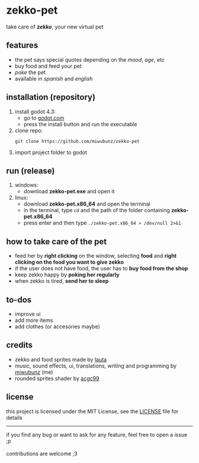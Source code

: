 # zekko-pet
take care of ***zekko***, your new virtual pet

## features
- the pet says special quotes depending on the *mood*, *age*, etc
- buy food and feed your pet
- *poke* the pet
- available in *spanish* and *english*

## installation (repository)
1. install godot 4.3:
   - go to [godot.com](https://godotengine.org/)
   - press the install button and run the executable
2. clone repo:
   ```
   git clone https://github.com/miwubunz/zekko-pet
4. import project folder to godot

## run (release)
1. windows:
   - download **zekko-pet.exe** and open it
2. linux:
   - download **zekko-pet.x86_64** and open the terminal
   - in the terminal, type ```cd``` and the path of the folder containing **zekko-pet.x86_64**
   - press enter and then type ```./zekko-pet.x86_64 > /dev/null 2>&1```

## how to take care of the pet
- feed her by **right clicking** on the window, selecting **food** and **right clicking on the food you want to give zekko**
- if the user does not have food, the user has to **buy food from the shop**
- keep zekko happy by **poking her regularly**
- when zekko is tired, **send her to sleep**

## to-dos
- improve ui
- add more items
- add clothes (or accesories maybe)

## credits
- zekko and food sprites made by [lauta](https://x.com/laudi122)
- music, sound effects, ui, translations, writing and programming by [miwubunz](https://github.com/miwubunz) (me)
- rounded sprites shader by [acgc99](https://godotshaders.com/author/acgc99)



## license
this project is licensed under the MIT License, see the [LICENSE](LICENSE) file for details

<hr>

if you find any bug or want to ask for any feature, feel free to open a issue ;p\
\
contributions are welcome ;3
